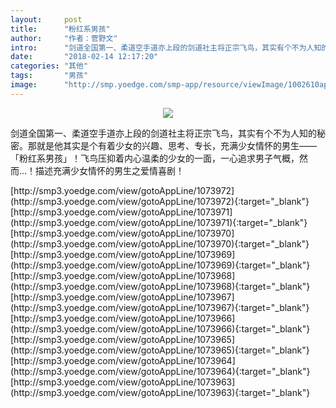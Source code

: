 ```yaml
---
layout:     post
title:      "粉红系男孩"
author:     "作者：菅野文"
intro:      "剑道全国第一、柔道空手道亦上段的剑道社主将正宗飞鸟，其实有个不为人知的秘密。那就是他其实是个有着少女的兴趣、思考、专长，充满少女情怀的男生——「粉红系男孩」！飞鸟压抑着内心温柔的少女的一面，一心追求男子气概，然而…！描述充满少女情怀的男生之爱情喜剧！"
date:       "2018-02-14 12:17:20"
categories: "其他"
tags:       "男孩"
image:      "http://smp.yoedge.com/smp-app/resource/viewImage/1002610appline.png"
---
```

<div style="text-align: center">
<p><img src="http://smp.yoedge.com/smp-app/resource/viewImage/1002610appline.png"/></p>
</div>
<p class="post-meta">
<span>剑道全国第一、柔道空手道亦上段的剑道社主将正宗飞鸟，其实有个不为人知的秘密。那就是他其实是个有着少女的兴趣、思考、专长，充满少女情怀的男生——「粉红系男孩」！飞鸟压抑着内心温柔的少女的一面，一心追求男子气概，然而…！描述充满少女情怀的男生之爱情喜剧！</span>
</p>
[http://smp3.yoedge.com/view/gotoAppLine/1073972](http://smp3.yoedge.com/view/gotoAppLine/1073972){:target="_blank"}
[http://smp3.yoedge.com/view/gotoAppLine/1073971](http://smp3.yoedge.com/view/gotoAppLine/1073971){:target="_blank"}
[http://smp3.yoedge.com/view/gotoAppLine/1073970](http://smp3.yoedge.com/view/gotoAppLine/1073970){:target="_blank"}
[http://smp3.yoedge.com/view/gotoAppLine/1073969](http://smp3.yoedge.com/view/gotoAppLine/1073969){:target="_blank"}
[http://smp3.yoedge.com/view/gotoAppLine/1073968](http://smp3.yoedge.com/view/gotoAppLine/1073968){:target="_blank"}
[http://smp3.yoedge.com/view/gotoAppLine/1073967](http://smp3.yoedge.com/view/gotoAppLine/1073967){:target="_blank"}
[http://smp3.yoedge.com/view/gotoAppLine/1073966](http://smp3.yoedge.com/view/gotoAppLine/1073966){:target="_blank"}
[http://smp3.yoedge.com/view/gotoAppLine/1073965](http://smp3.yoedge.com/view/gotoAppLine/1073965){:target="_blank"}
[http://smp3.yoedge.com/view/gotoAppLine/1073964](http://smp3.yoedge.com/view/gotoAppLine/1073964){:target="_blank"}
[http://smp3.yoedge.com/view/gotoAppLine/1073963](http://smp3.yoedge.com/view/gotoAppLine/1073963){:target="_blank"}


